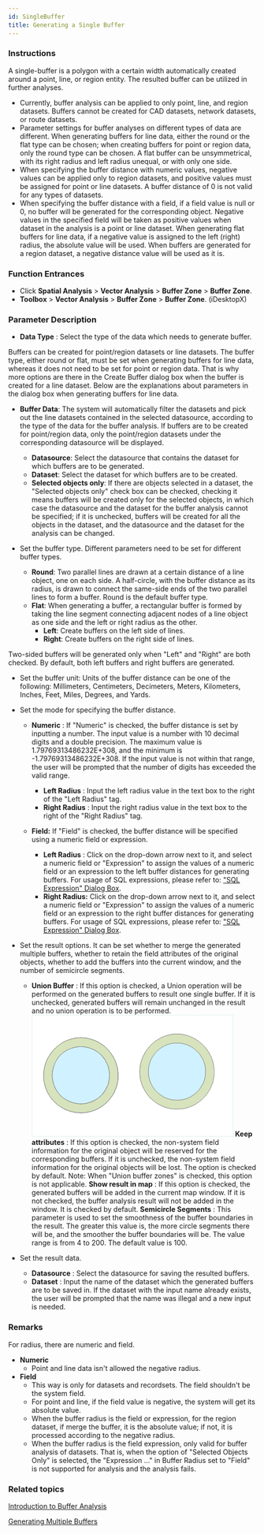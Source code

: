 ```yaml
---
id: SingleBuffer
title: Generating a Single Buffer  
---  
```

### Instructions

A single-buffer is a polygon with a certain width automatically created around
a point, line, or region entity. The resulted buffer can be utilized in
further analyses.

  * Currently, buffer analysis can be applied to only point, line, and region datasets. Buffers cannot be created for CAD datasets, network datasets, or route datasets.
  * Parameter settings for buffer analyses on different types of data are different. When generating buffers for line data, either the round or the flat type can be chosen; when creating buffers for point or region data, only the round type can be chosen. A flat buffer can be unsymmetrical, with its right radius and left radius unequal, or with only one side.
  * When specifying the buffer distance with numeric values, negative values can be applied only to region datasets, and positive values must be assigned for point or line datasets. A buffer distance of 0 is not valid for any types of datasets.
  * When specifying the buffer distance with a field, if a field value is null or 0, no buffer will be generated for the corresponding object. Negative values in the specified field will be taken as positive values when dataset in the analysis is a point or line dataset. When generating flat buffers for line data, if a negative value is assigned to the left (right) radius, the absolute value will be used. When buffers are generated for a region dataset, a negative distance value will be used as it is.

### Function Entrances

  * Click **Spatial Analysis** > **Vector Analysis** > **Buffer Zone** > **Buffer Zone**.
  * **Toolbox** > **Vector Analysis** > **Buffer Zone** > **Buffer Zone**. (iDesktopX)

### Parameter Description

* **Data Type** : Select the type of the data which needs to generate buffer.

Buffers can be created for point/region datasets or line datasets. The buffer
type, either round or flat, must be set when generating buffers for line data,
whereas it does not need to be set for point or region data. That is why more
options are there in the Create Buffer dialog box when the buffer is created
for a line dataset. Below are the explanations about parameters in the dialog
box when generating buffers for line data.

* **Buffer Data**: The system will automatically filter the datasets and pick out the line datasets contained in the selected datasource, according to the type of the data for the buffer analysis. If buffers are to be created for point/region data, only the point/region datasets under the corresponding datasource will be displayed.
  - **Datasource**: Select the datasource that contains the dataset for which buffers are to be generated.
   - **Dataset**: Select the dataset for which buffers are to be created.
   - **Selected objects only**: If there are objects selected in a dataset, the "Selected objects only" check box can be checked, checking it means buffers will be created only for the selected objects, in which case the datasource and the dataset for the buffer analysis cannot be specified; if it is unchecked, buffers will be created for all the objects in the dataset, and the datasource and the dataset for the analysis can be changed.

* Set the buffer type. Different parameters need to be set for different buffer types.
   - **Round**: Two parallel lines are drawn at a certain distance of a line object, one on each side. A half-circle, with the buffer distance as its radius, is drawn to connect the same-side ends of the two parallel lines to form a buffer. Round is the default buffer type.
   - **Flat**: When generating a buffer, a rectangular buffer is formed by taking the line segment connecting adjacent nodes of a line object as one side and the left or right radius as the other.
      * **Left**: Create buffers on the left side of lines.
      * **Right**: Create buffers on the right side of lines.

Two-sided buffers will be generated only when "Left" and "Right" are both checked. By default, both left buffers and right buffers are generated.

* Set the buffer unit: Units of the buffer distance can be one of the following: Millimeters, Centimeters, Decimeters, Meters, Kilometers, Inches, Feet, Miles, Degrees, and Yards.
* Set the mode for specifying the buffer distance.
   * **Numeric** : If "Numeric" is checked, the buffer distance is set by inputting a number. The input value is a number with 10 decimal digits and a double precision. The maximum value is 1.79769313486232E+308, and the minimum is -1.79769313486232E+308. If the input value is not within that range, the user will be prompted that the number of digits has exceeded the valid range.
     * **Left Radius** : Input the left radius value in the text box to the right of the "Left Radius" tag.
     * **Right Radius** : Input the right radius value in the text box to the right of the "Right Radius" tag.

   * **Field:** If "Field" is checked, the buffer distance will be specified using a numeric field or expression.
     * **Left Radius** : Click on the drop-down arrow next to it, and select a numeric field or "Expression" to assign the values of a numeric field or an expression to the left buffer distances for generating buffers. For usage of SQL expressions, please refer to: ["SQL Expression" Dialog Box](../../../Query/SQLDia).
     * **Right Radius:** Click on the drop-down arrow next to it, and select a numeric field or "Expression" to assign the values of a numeric field or an expression to the right buffer distances for generating buffers. For usage of SQL expressions, please refer to: ["SQL Expression" Dialog Box](../../../Query/SQLDia).
* Set the result options. It can be set whether to merge the generated multiple buffers, whether to retain the field attributes of the original objects, whether to add the buffers into the current window, and the number of semicircle segments.
   * **Union Buffer** : If this option is checked, a Union operation will be performed on the generated buffers to result one single buffer. If it is unchecked, generated buffers will remain unchanged in the result and no union operation is to be performed.
![](img/SigBuf1.png) 
**Keep attributes** : If this option is checked, the non-system field information for the original object will be reserved for the corresponding buffers. If it is unchecked, the non-system field information for the original objects will be lost. The option is checked by default. Note: When "Union buffer zones" is checked, this option is not applicable.
**Show result in map** : If this option is checked, the generated buffers will be added in the current map window. If it is not checked, the buffer analysis result will not be added in the window. It is checked by default.
**Semicircle Segments** : This parameter is used to set the smoothness of the buffer boundaries in the result. The greater this value is, the more circle segments there will be, and the smoother the buffer boundaries will be. The value range is from 4 to 200. The default value is 100.

* Set the result data.
  * **Datasource** : Select the datasource for saving the resulted buffers.
  * **Dataset** : Input the name of the dataset which the generated buffers are to be saved in. If the dataset with the input name already exists, the user will be prompted that the name was illegal and a new input is needed.

### Remarks

For radius, there are numeric and field.

* **Numeric**
  * Point and line data isn't allowed the negative radius.
* **Field**
  * This way is only for datasets and recordsets. The field shouldn't be the system field.
  * For point and line, if the field value is negative, the system will get its absolute value.
  * When the buffer radius is the field or expression, for the region dataset, if merge the buffer, it is the absolute value; if not, it is processed according to the negative radius.
  * When the buffer radius is the field expression, only valid for buffer analysis of datasets. That is, when the option of "Selected Objects Only" is selected, the "Expression ..." in Buffer Radius set to "Field" is not supported for analysis and the analysis fails.

### Related topics

[Introduction to Buffer Analysis](HowBufferWork)

[Generating Multiple Buffers](MutilBuffer)
